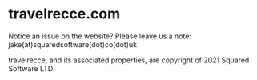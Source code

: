 # travelrecce.com

Notice an issue on the website? Please leave us a note: jake(at)squaredsoftware(dot)co(dot)uk

travelrecce, and its associated properties, are copyright of 2021 Squared Software LTD.

